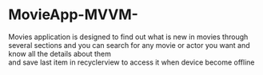 # MovieApp-MVVM-
Movies application is designed to find out what is new in movies through several sections and you can search for any movie or actor you want and know all the details about them  
and save last item in recyclerview to access it when device become offline
